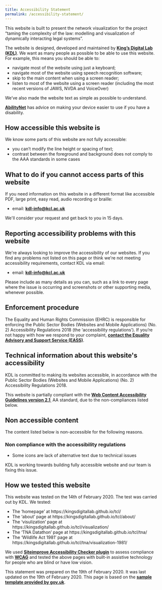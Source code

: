 ```yaml
---
title: Accessibility Statement
permalink: /accessibility-statement/
---
```


<div class="narrow">
    <p>This website is built to present the network visualization for the project “taming the complexity of the law: modelling and visualization of dynamically interacting legal systems”. </p>
    <p>The website is designed, developed and maintained by <strong><a href="https://www.kdl.kcl.ac.uk/">King’s Digital Lab (KDL)</a></strong>. We want as many people as possible to be able to use this website. For example, this means you should be able to:</p>
        <ul>
            <li>navigate most of the website using just a keyboard;</li>
            <li>navigate most of the website using speech recognition software;</li>
            <li>skip to the main content when using a screen reader;</li>
            <li>listen to most of the website using a screen reader (including the most recent versions of JAWS, NVDA and VoiceOver)</li>
        </ul>
    <p>We’ve also made the website text as simple as possible to understand.</p>
    <p><strong><a href="https://mcmw.abilitynet.org.uk/">AbilityNet</a></strong> has advice on making your device easier to use if you have a disability.</p>

<h2>How accessible this website is</h2>
    <p>We know some parts of this website are not fully accessible:</p>
	    <ul>
            <li>you can’t modify the line height or spacing of text;</li>
	        <li>contrast between the foreground and background does not comply to the AAA standards in some cases</li>
        </ul>

<h2>What to do if you cannot access parts of this website</h2>
    <p>If you need information on this website in a different format like accessible PDF, large print, easy read, audio recording or braille:</p>
        <ul>
            <li>email: <strong><a href="mailto:kdl-info@kcl.ac.uk">kdl-info@kcl.ac.uk</a></strong></li>
        </ul>
    <p>We'll consider your request and get back to you in 15 days.</p>

<h2>Reporting accessibility problems with this website</h2>
    <p>We're always looking to improve the accessibility of our websites. If you find any problems not listed on this page or think we're not meeting accessibility requirements, contact KDL via email:</p>
        <ul>
            <li>email: <strong><a href="mailto:kdl-info@kcl.ac.uk">kdl-info@kcl.ac.uk</a></strong></li>
        </ul>
    <p>Please include as many details as you can, such as a link to every page where the issue is occurring and screenshots or other supporting media, whenever possible.</p>

<h2>Enforcement procedure</h2>
    <p>The Equality and Human Rights Commission (EHRC) is responsible for enforcing the Public Sector Bodies (Websites and Mobile Applications) (No. 2) Accessibility Regulations 2018 (the ‘accessibility regulations’). If you’re not happy with how we respond to your complaint, <strong><a href="https://www.equalityadvisoryservice.com/">contact the Equality Advisory and Support Service (EASS)</a></strong>.</p>

<h2>Technical information about this website's accessibility</h2>
    <p>KDL is committed to making its websites accessible, in accordance with the Public Sector Bodies (Websites and Mobile Applications) (No. 2) Accessibility Regulations 2018.</p>
    <p>This website is partially compliant with the <strong><a href="https://www.w3.org/TR/WCAG21/">Web Content Accessibility Guidelines version 2.1 </a></strong> AA standard, due to the non-compliances listed below.</p>

<h2>Non accessible content</h2>
    <p>The content listed below is non-accessible for the following reasons.<p>
    <h3>Non compliance with the accessibility regulations</h3>
        <ul>
            <li>Some icons are lack of alternative text due to technical issues</li>
        </ul>
    <p>KDL is working towards building fully accessible website and our team is fixing this issue.</p>

<h2>How we tested this website</h2>
<p>This website was tested on the 14th of February 2020. The test was carried out by KDL. We tested:</p>
    <ul>
        <li>The ‘homepage’ at https://kingsdigitallab.github.io/tcl/</li>
	    <li>The ‘about’ page at https://kingsdigitallab.github.io/tcl/about/</li>
	    <li>The ‘visulization’ page at https://kingsdigitallab.github.io/tcl/visualization/</li>
	    <li>The ‘TNA Datathon’ page at https://kingsdigitallab.github.io/tcl/tna/</li>
	    <li>The ‘Wildlife Act 1981’ page at https://kingsdigitallab.github.io/tcl/tna/visualization-1981/</li>
    </ul>

<p>We used <strong><a href="https://siteimprove.com/en/core-platform/integrations/browser-extensions/">Siteimprove Accessibility Checker plugin</a></strong> to assess compliance with <strong><a href="https://www.w3.org/TR/WCAG21/">WCAG</a></strong> and tested the above pages with built-in assistive technology for people who are blind or have low vision.</p>
<p>This statement was prepared on the 19th of February 2020. It was last updated on the 19th of February 2020. This page is based on the <strong><a href="https://www.gov.uk/government/publications/sample-accessibility-statement/sample-accessibility-statement-for-a-fictional-public-sector-website">sample template provided by gov.uk</a></strong>.</p>

